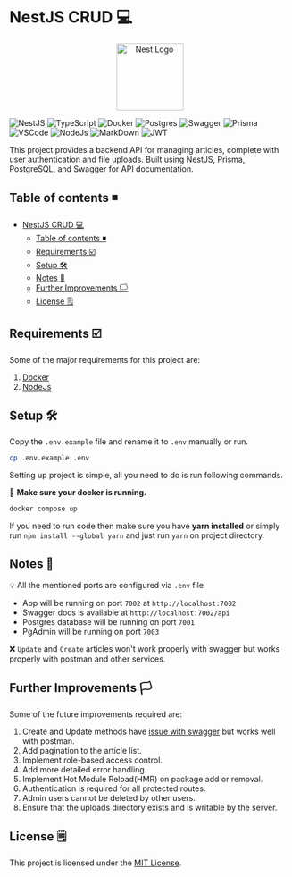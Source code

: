 # NestJS CRUD 💻

<p align="center" >
  <a href="http://nestjs.com/" target="blank"><img src="https://nestjs.com/img/logo-small.svg" width="120" alt="Nest Logo" /></a>
</p>

![NestJS](https://img.shields.io/badge/nestjs-E0234E?style=for-the-badge&logo=nestjs&logoColor=white) ![TypeScript](https://img.shields.io/badge/TypeScript-007ACC?style=for-the-badge&logo=typescript&logoColor=white) ![Docker](https://img.shields.io/badge/Docker-2CA5E0?style=for-the-badge&logo=docker&logoColor=white) ![Postgres](https://img.shields.io/badge/PostgreSQL-316192?style=for-the-badge&logo=postgresql&logoColor=white) ![Swagger](https://img.shields.io/badge/Swagger-85EA2D?style=for-the-badge&logo=Swagger&logoColor=white) ![Prisma](https://img.shields.io/badge/Prisma-3982CE?style=for-the-badge&logo=Prisma&logoColor=white) ![VSCode](https://img.shields.io/badge/VSCode-0078D4?style=for-the-badge&logo=visual%20studio%20code&logoColor=white) ![NodeJs](https://img.shields.io/badge/Node%20js-339933?style=for-the-badge&logo=nodedotjs&logoColor=white) ![MarkDown](https://img.shields.io/badge/Markdown-000000?style=for-the-badge&logo=markdown&logoColor=white) ![JWT](https://img.shields.io/badge/JWT-000000?style=for-the-badge&logo=JSON%20web%20tokens&logoColor=white)

This project provides a backend API for managing articles, complete with user authentication and file uploads. Built using NestJS, Prisma, PostgreSQL, and Swagger for API documentation.

## Table of contents ◾

- [NestJS CRUD 💻](#nestjs-crud-)
  - [Table of contents ◾](#table-of-contents-)
  - [Requirements ☑️](#requirements-️)
  - [Setup 🛠️](#setup-️)
  - [Notes 📔](#notes-)
  - [Further Improvements 🏳️](#further-improvements-️)
  - [License 🗒️](#license-️)

## Requirements ☑️

Some of the major requirements for this project are:

1. [Docker](https://www.docker.com/)
2. [NodeJs](https://nodejs.org/)

## Setup 🛠️

Copy the `.env.example` file and rename it to `.env` manually or run.

```bash
cp .env.example .env
```

Setting up project is simple, all you need to do is run following commands.

📔 **Make sure your docker is running.**

```bash
docker compose up
```

If you need to run code then make sure you have **yarn installed** or simply run `npm install --global yarn` and just run `yarn` on project directory.

## Notes 📔

💡 All the mentioned ports are configured via `.env` file

- App will be running on port `7002` at `http://localhost:7002`
- Swagger docs is available at `http://localhost:7002/api`
- Postgres database will be running on port `7001`
- PgAdmin will be running on port `7003`

❌ `Update` and `Create` articles won't work properly with swagger but works properly with postman and other services.

## Further Improvements 🏳️

Some of the future improvements required are:

1. Create and Update methods have [issue with swagger](https://stackoverflow.com/questions/66605192/file-uploading-along-with-other-data-in-swagger-nestjs) but works well with postman.
2. Add pagination to the article list.
3. Implement role-based access control.
4. Add more detailed error handling.
5. Implement Hot Module Reload(HMR) on package add or removal.
6. Authentication is required for all protected routes.
7. Admin users cannot be deleted by other users.
8. Ensure that the uploads directory exists and is writable by the server.

## License 🗒️

This project is licensed under the [MIT License](./LICENSE).
